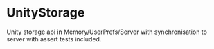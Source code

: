 # UnityStorage

Unity storage api in Memory/UserPrefs/Server with synchronisation to server with assert tests included.
